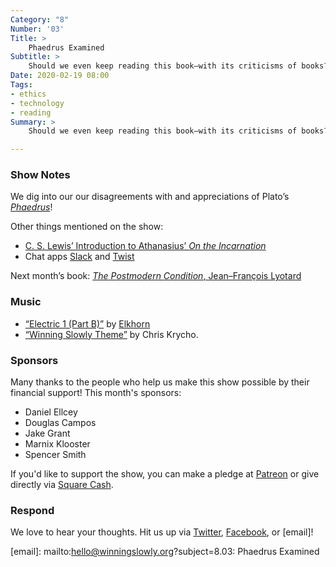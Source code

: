 ```yaml
---
Category: "8"
Number: '03'
Title: >
    Phaedrus Examined
Subtitle: >
    Should we even keep reading this book—with its criticisms of books?
Date: 2020-02-19 08:00
Tags:
- ethics
- technology
- reading
Summary: >
    Should we even keep reading this book—with its criticisms of books?

---
```


### Show Notes

We dig into our our disagreements with and appreciations of Plato’s [<cite>Phaedrus</cite>][Phaedrus]!

[Phaedrus]: https://www.alibris.com/booksearch?keyword=phaedrus

Other things mentioned on the show:

- [C. S. Lewis’ Introduction to Athanasius’ <cite>On the Incarnation</cite>][lewis]
- Chat apps [Slack] and [Twist]

[lewis]: https://www.uniontheology.org/resources/doctrine/jesus/introduction-to-on-the-incarnation
[Slack]: https://slack.com
[Twist]: https://twist.com

Next month’s book: [<cite>The Postmodern Condition</cite>, Jean–François Lyotard](https://www.alibris.com/The-Postmodern-Condition-A-Report-on-Knowledge-Jean-Francois-Lyotard/book/5256171)

### Music

* [“Electric 1 (Part B)”](https://elkhornbbib.bandcamp.com/track/electric-one-part-b) by [Elkhorn](https://www.elkhornmusic.com)
* [“Winning Slowly Theme”](https://soundcloud.com/chriskrycho/winning-slowly) by Chris Krycho.

### Sponsors

Many thanks to the people who help us make this show possible by their financial support! This month's sponsors:

* Daniel Ellcey
* Douglas Campos
* Jake Grant
* Marnix Klooster
* Spencer Smith

If you'd like to support the show, you can make a pledge at <a href='https://www.patreon.com/winningslowly' rel='payment'>Patreon</a> or give directly via [Square Cash](https://cash.me/$winningslowly).

### Respond

We love to hear your thoughts. Hit us up via [Twitter](https://www.twitter.com/winningslowly), [Facebook](https://www.facebook.com/winningslowlypodcast), or [email]!

[email]: mailto:hello@winningslowly.org?subject=8.03: Phaedrus Examined
